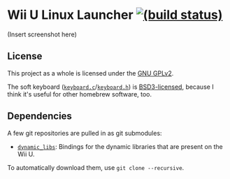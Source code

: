 # Wii U Linux Launcher [![(build status)](https://travis-ci.org/neuschaefer/wiiu-linux-launcher.svg?branch=master)](https://travis-ci.org/neuschaefer/wiiu-linux-launcher)

(Insert screenshot here)


## License

This project as a whole is licensed under the [GNU GPLv2][gplv2].

The soft keyboard ([`keyboard.c`][keybc]/[`keyboard.h`][keybh]) is
[BSD3-licensed][bsd3], because I think it's useful for other homebrew software,
too.


## Dependencies

A few git repositories are pulled in as git submodules:

 - [`dynamic_libs`][dynamic_libs]: Bindings for the dynamic libraries that are
   present on the Wii U.

To automatically download them, use `git clone --recursive`.


[gplv2]: https://www.gnu.org/licenses/gpl-2.0.html
[keybc]: keyboard.c
[keybh]: keyboard.h
[bsd3]: https://directory.fsf.org/wiki/License:BSD_3Clause
[dynamic_libs]: https://github.com/Maschell/dynamic_libs
